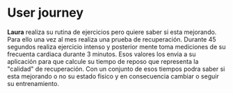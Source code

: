 # User journey

__Laura__ realiza su rutina de ejercicios pero quiere saber si esta mejorando. Para ello una vez al mes realiza una prueba de recuperación. Durante 45 segundos realiza ejercicio intenso y posterior mente toma mediciones de su frecuenta cardiaca durante 3 minutos. Esos valores los envia a su aplicación para que calcule su tiempo de reposo que representa la "calidad" de recuperación. Con un conjunto de esos tiempos podra saber si esta mejorando o no su estado fisico y en consecuencia cambiar o seguir su entrenamiento.
